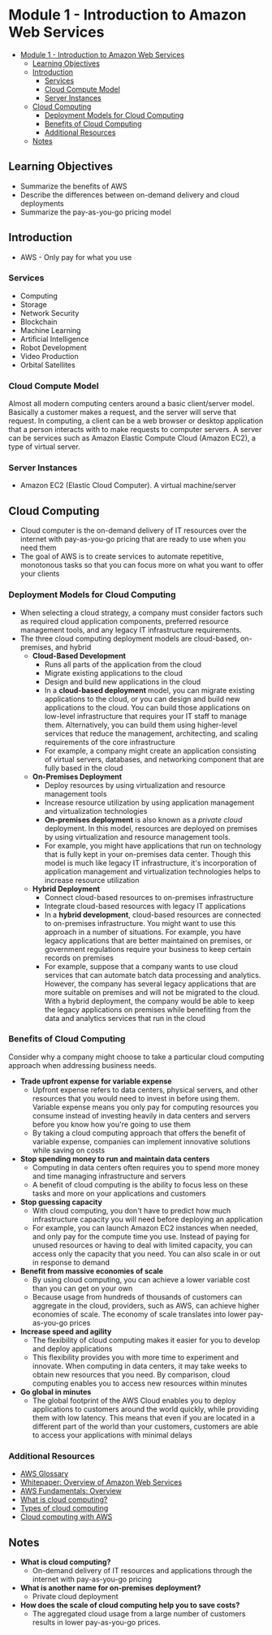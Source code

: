 # Module 1 - Introduction to Amazon Web Services

- [Module 1 - Introduction to Amazon Web Services](#module-1---introduction-to-amazon-web-services)
  - [Learning Objectives](#learning-objectives)
  - [Introduction](#introduction)
    - [Services](#services)
    - [Cloud Compute Model](#cloud-compute-model)
    - [Server Instances](#server-instances)
  - [Cloud Computing](#cloud-computing)
    - [Deployment Models for Cloud Computing](#deployment-models-for-cloud-computing)
    - [Benefits of Cloud Computing](#benefits-of-cloud-computing)
    - [Additional Resources](#additional-resources)
  - [Notes](#notes)

## Learning Objectives

- Summarize the benefits of AWS
- Describe the differences between on-demand delivery and cloud deployments
- Summarize the pay-as-you-go pricing model

## Introduction

- AWS - Only pay for what you use

### Services

- Computing
- Storage
- Network Security
- Blockchain
- Machine Learning
- Artificial Intelligence
- Robot Development
- Video Production
- Orbital Satellites

### Cloud Compute Model

Almost all modern computing centers around a basic client/server model.  Basically a customer makes a request, and the server will serve that request. In computing, a client can be a web browser or desktop application that a person interacts with to make requests to computer servers. A server can be services such as Amazon Elastic Compute Cloud (Amazon EC2), a type of virtual server.

### Server Instances

- Amazon EC2 (Elastic Cloud Computer).  A virtual machine/server

## Cloud Computing

- Cloud computer is the on-demand delivery of IT resources over the internet with pay-as-you-go pricing that are ready to use when you need them
- The goal of AWS is to create services to automate repetitive, monotonous tasks so that you can focus more on what you want to offer your clients

### Deployment Models for Cloud Computing

- When selecting a cloud strategy, a company must consider factors such as required cloud application components, preferred resource management tools, and any legacy IT infrastructure requirements.
- The three cloud computing deployment models are cloud-based, on-premises, and hybrid
  - **Cloud-Based Development**
    - Runs all parts of the application from the cloud
    - Migrate existing applications to the cloud
    - Design and build new applications in the cloud
    - In a **cloud-based deployment** model, you can migrate existing applications to the cloud, or you can design and build new applications to the cloud.  You can build those applications on low-level infrastructure that requires your IT staff to manage them.  Alternatively, you can build them using higher-level services that reduce the management, architecting, and scaling requirements of the core infrastructure
    - For example, a company might create an application consisting of virtual servers, databases, and networking component that are fully based in the cloud
  - **On-Premises Deployment**
    - Deploy resources by using virtualization and resource management tools
    - Increase resource utilization by using application management and virtualization technologies
    - **On-premises deployment** is also known as a *private cloud* deployment.  In this model, resources are deployed on premises by using virtualization and resource management tools.
    - For example, you might have applications that run on technology that is fully kept in your on-premises data center.  Though this model is much like legacy IT infrastructure, it's incorporation of application management and virtualization technologies helps to increase resource utilization
  - **Hybrid Deployment**
    - Connect cloud-based resources to on-premises infrastructure
    - Integrate cloud-based resources with legacy IT applications
    - In a **hybrid development**, cloud-based resources are connected to on-premises infrastructure.  You might want to use this approach in a number of situations.  For example, you have legacy applications that are better maintained on premises, or government regulations require your business to keep certain records on premises
    - For example, suppose that a company wants to use cloud services that can automate batch data processing and analytics.  However, the company has several legacy applications that are more suitable on premises and will not be migrated to the cloud.  With a hybrid deployment, the company would be able to keep the legacy applications on premises while benefiting from the data and analytics services that run in the cloud 

### Benefits of Cloud Computing

Consider why a company might choose to take a particular cloud computing approach when addressing business needs.

- **Trade upfront expense for variable expense**
  - Upfront expense refers to data centers, physical servers, and other resources that you would need to invest in before using them.  Variable expense means you only pay for computing resources you consume instead of investing heavily in data centers and servers before you know how you're going to use them
  - By taking a cloud computing approach that offers the benefit of variable expense, companies can implement innovative solutions while saving on costs
- **Stop spending money to run and maintain data centers**
  - Computing in data centers often requires you to spend more money and time managing infrastructure and servers
  - A benefit of cloud computing is the ability to focus less on these tasks and more on your applications and customers
- **Stop guessing capacity**
  - With cloud computing, you don't have to predict how much infrastructure capacity you will need before deploying an application
  - For example, you can launch Amazon EC2 instances when needed, and only pay for the compute time you use.  Instead of paying for unused resources or having to deal with limited capacity, you can access only the capacity that you need.  You can also scale in or out in response to demand
- **Benefit from massive economies of scale**
  - By using cloud computing, you can achieve a lower variable cost than you can get on your own
  - Because usage from hundreds of thousands of customers can aggregate in the cloud, providers, such as AWS, can achieve higher economies of scale.  The economy of scale translates into lower pay-as-you-go prices
- **Increase speed and agility**
  - The flexibility of cloud computing makes it easier for you to develop and deploy applications
  - This flexibility provides you with more time to experiment and innovate.  When computing in data centers, it may take weeks to obtain new resources that you need.  By comparison, cloud computing enables you to access new resources within minutes
- **Go global in minutes**
  - The global footprint of the AWS Cloud enables you to deploy applications to customers around the world quickly, while providing them with low latency.  This means that even if you are located in a different part of the world than your customers, customers are able to access your applications with minimal delays

### Additional Resources

- [AWS Glossary](https://docs.aws.amazon.com/general/latest/gr/glos-chap.html)
- [Whitepaper: Overview of Amazon Web Services](https://d0.awsstatic.com/whitepapers/aws-overview.pdf)
- [AWS Fundamentals: Overview](https://aws.amazon.com/getting-started/fundamentals-overview/)
- [What is cloud computing?](https://aws.amazon.com/what-is-cloud-computing/)
- [Types of cloud computing](https://aws.amazon.com/types-of-cloud-computing/)
- [Cloud computing with AWS](https://aws.amazon.com/what-is-aws/)

## Notes

- **What is cloud computing?**
  - On-demand delivery of IT resources and applications through the internet with pay-as-you-go pricing
- **What is another name for on-premises deployment?**
  - Private cloud deployment
- **How does the scale of cloud computing help you to save costs?**
  - The aggregated cloud usage from a large number of customers results in lower pay-as-you-go prices.
